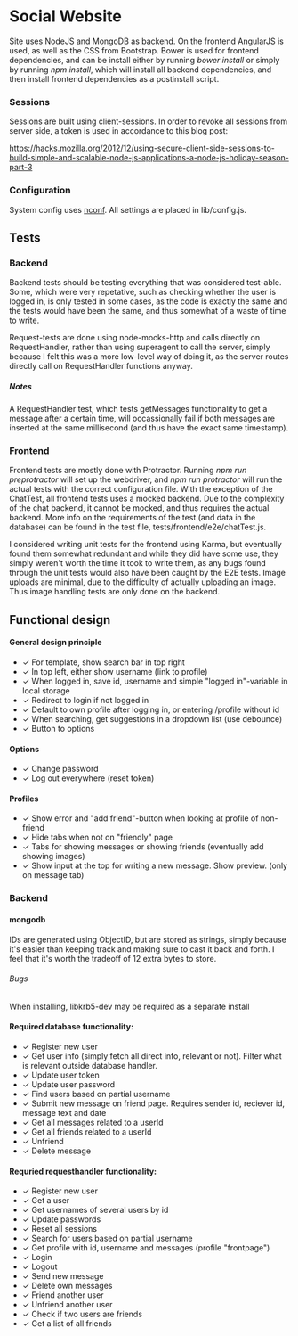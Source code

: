 # Social Website
Site uses NodeJS and MongoDB as backend. On the frontend AngularJS is used, as well as the CSS from Bootstrap. Bower is used for frontend dependencies, and can be install either by running *bower install* or simply by running *npm install*, which will install all backend dependencies, and then install frontend dependencies as a postinstall script.

### Sessions
Sessions are built using client-sessions. In order to revoke all sessions from server side, a token is used in accordance to this blog post:

https://hacks.mozilla.org/2012/12/using-secure-client-side-sessions-to-build-simple-and-scalable-node-js-applications-a-node-js-holiday-season-part-3

### Configuration
System config uses [nconf](https://www.npmjs.com/package/nconf). All settings are placed in lib/config.js.

## Tests
### Backend
Backend tests should be testing everything that was considered test-able. Some, which were very repetative, such as checking whether the user is logged in, is only tested in some cases, as the code is exactly the same and the tests would have been the same, and thus somewhat of a waste of time to write.

Request-tests are done using node-mocks-http and calls directly on RequestHandler, rather than using superagent to call the server, simply because I felt this was a more low-level way of doing it, as the server routes directly call on RequestHandler functions anyway.

##### Notes
A RequestHandler test, which tests getMessages functionality to get a message after a certain time, will occassionally fail if both messages are inserted at the same millisecond (and thus have the exact same timestamp).

### Frontend
Frontend tests are mostly done with Protractor. Running *npm run preprotractor* will set up the webdriver, and *npm run protractor* will run the actual tests with the correct configuration file. With the exception of the ChatTest, all frontend tests uses a mocked backend. Due to the complexity of the chat backend, it cannot be mocked, and thus requires the actual backend. More info on the requirements of the test (and data in the database) can be found in the test file, tests/frontend/e2e/chatTest.js.

I considered writing unit tests for the frontend using Karma, but eventually found them somewhat redundant and while they did have some use, they simply weren't worth the time it took to write them, as any bugs found through the unit tests would also have been caught by the E2E tests. Image uploads are minimal, due to the difficulty of actually uploading an image. Thus image handling tests are only done on the backend.

## Functional design
#### General design principle
- ✓ For template, show search bar in top right
- ✓ In top left, either show username (link to profile)
- ✓ When logged in, save id, username and simple "logged in"-variable in local storage
- ✓ Redirect to login if not logged in
- ✓ Default to own profile after logging in, or entering /profile without id
- ✓ When searching, get suggestions in a dropdown list (use debounce)
- ✓ Button to options

#### Options
- ✓ Change password
- ✓ Log out everywhere (reset token)

#### Profiles
- ✓ Show error and "add friend"-button when looking at profile of non-friend
- ✓ Hide tabs when not on "friendly" page
- ✓ Tabs for showing messages or showing friends (eventually add showing images)
- ✓ Show input at the top for writing a new message. Show preview. (only on message tab)

### Backend
#### mongodb
IDs are generated using ObjectID, but are stored as strings, simply because it's easier than keeping track and making sure to cast it back and forth. I feel that it's worth the tradeoff of 12 extra bytes to store.

###### Bugs
When installing, libkrb5-dev may be required as a separate install

#### Required database functionality:
- ✓ Register new user
- ✓ Get user info (simply fetch all direct info, relevant or not). Filter what is relevant outside database handler.
- ✓ Update user token
- ✓ Update user password
- ✓ Find users based on partial username
- ✓ Submit new message on friend page. Requires sender id, reciever id, message text and date
- ✓ Get all messages related to a userId
- ✓ Get all friends related to a userId
- ✓ Unfriend
- ✓ Delete message

#### Requried requesthandler functionality:
- ✓ Register new user
- ✓ Get a user
- ✓ Get usernames of several users by id
- ✓ Update passwords
- ✓ Reset all sessions
- ✓ Search for users based on partial username
- ✓ Get profile with id, username and messages (profile "frontpage")
- ✓ Login
- ✓ Logout
- ✓ Send new message
- ✓ Delete own messages
- ✓ Friend another user
- ✓ Unfriend another user
- ✓ Check if two users are friends
- ✓ Get a list of all friends

